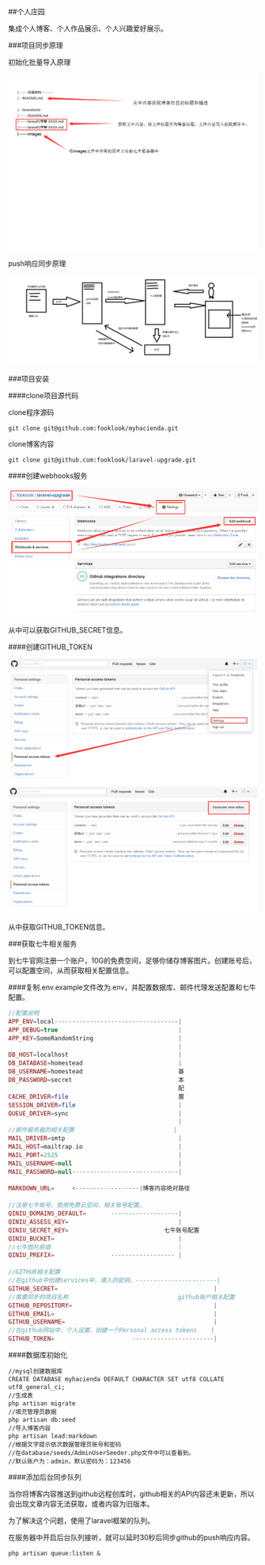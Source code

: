 ##个人庄园

集成个人博客、个人作品展示、个人兴趣爱好展示。

###项目同步原理

初始化批量导入原理

![初始化批量导入原理](./public/images/sync-file.png)

push响应同步原理

![push响应同步原理](./public/images/sync-github.png)

###项目安装

####clone项目源代码

clone程序源码

```shell
git clone git@github.com:fooklook/myhacienda.git
```

clone博客内容

```shell
git clone git@github.com:fooklook/laravel-upgrade.git
```
####创建webhooks服务

![创建webhooks服务](./public/images/webhooks.png)

从中可以获取GITHUB_SECRET信息。

####创建GITHUB_TOKEN

![创建GITHUB_TOKEN](./public/images/github-token1.png)
![创建GITHUB_TOKEN](./public/images/github-token2.png)

从中获取GITHUB_TOKEN信息。

###获取七牛相关服务

到七牛官网注册一个账户，10G的免费空间，足够你储存博客图片。创建账号后，可以配置空间，从而获取相关配置信息。

####复制.env.example文件改为.env，并配置数据库、邮件代理发送配置和七牛配置。

```php
//配置说明
APP_ENV=local-----------------------------------|
APP_DEBUG=true                                  |
APP_KEY=SomeRandomString                        |
                                                |
DB_HOST=localhost                               |
DB_DATABASE=homestead                           |
DB_USERNAME=homestead                           基
DB_PASSWORD=secret                              本
                                                配
CACHE_DRIVER=file                               置
SESSION_DRIVER=file                             |
QUEUE_DRIVER=sync                               |
                                                |
//邮件服务器的相关配置                            |
MAIL_DRIVER=smtp                                |
MAIL_HOST=mailtrap.io                           |
MAIL_PORT=2525                                  |
MAIL_USERNAME=null                              |
MAIL_PASSWORD=null------------------------------|

MARKDOWN_URL=     <------------------|博客内容绝对路径

//注册七牛账号，使用免费云空间，相关账号配置。
QINIU_DOMAINS_DEFAULT=       -------------------|
QINIU_ASSESS_KEY=                               |
QINIU_SECRET_KEY=                           七牛账号配置
QINIU_BUCKET=                                   |
//七牛图片前缀                                    |
QINIU_PREFIX=                ------------------ |

//GITHUB相关配置
//在github中创建services中，填入的密钥。-----------------------|
GITHUB_SECRET=                                            |
//需要同步的项目名称                               github账户相关配置
GITHUB_REPOSITORY=                                        |
GITHUB_EMAIL=                                             |
GITHUB_USERNAME=                                          |
//在github网站中，个人设置，创建一个Personal access tokens    |
GITHUB_TOKEN=                      -----------------------|
```
####数据库初始化

```shell
//mysql创建数据库
CREATE DATABASE myhacienda DEFAULT CHARACTER SET utf8 COLLATE utf8_general_ci;
//生成表
php artisan migrate
//填充管理员数据
php artisan db:seed
//导入博客内容
php artisan lead:markdown
//根据文字提示依次数据管理员账号和密码
//在database/seeds/AdminUserSeeder.php文件中可以查看到。
//默认账户为：admin，默认密码为：123456
```

####添加后台同步队列

当你将博客内容推送到github远程创库时，github相关的API内容还未更新，所以会出现文章内容无法获取，或者内容为旧版本。

为了解决这个问题，使用了laravel框架的队列。

在服务器中开启后台队列接听，就可以延时30秒后同步github的push响应内容。

```shell
php artisan queue:listen &
```
